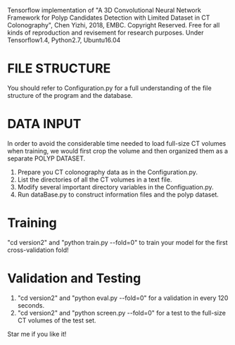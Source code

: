 Tensorflow implementation of "A 3D Convolutional Neural Network Framework for Polyp Candidates Detection
with Limited Dataset in CT Colonography", Chen Yizhi, 2018, EMBC. Copyright Reserved. Free for all kinds of reproduction and revisement for research purposes.
Under Tensorflow1.4, Python2.7, Ubuntu16.04

# FILE STRUCTURE
You should refer to Configuration.py for a full understanding of the file structure of the program and the database.

# DATA INPUT
In order to avoid the considerable time needed to load full-size CT volumes when training, we would first crop the
volume and then organized them as a separate POLYP DATASET.
1. Prepare you CT colonography data as in the Configuration.py.
2. List the directories of all the CT volumes in a text file.
2. Modify several important directory variables in the Configuation.py.
3. Run dataBase.py to construct information files and the polyp dataset.

# Training
"cd version2" and "python train.py --fold=0" to train your model for the first cross-validation fold!

# Validation and Testing
1. "cd version2" and "python eval.py --fold=0" for a validation in every 120 seconds.
2. "cd version2" and "python screen.py --fold=0" for a test to the full-size CT volumes of the test set.

Star me if you like it!




